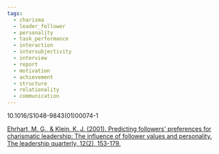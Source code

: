 ```yaml
---
tags:
  - charisma
  - leader_follower
  - personality
  - task_performance
  - interaction
  - intersubjectivity
  - interview
  - report
  - motivation
  - achievement
  - structure
  - relationality
  - communication
---
```


10.1016/S1048-9843(01)00074-1

[Ehrhart, M. G., & Klein, K. J. (2001). Predicting followers' preferences for charismatic leadership: The influence of follower values and personality. The leadership quarterly, 12(2), 153-179.](https://www.sciencedirect.com/science/article/pii/S1048984301000741)